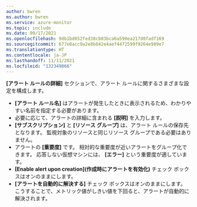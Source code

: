 ```yaml
---
author: bwren
ms.author: bwren
ms.service: azure-monitor
ms.topic: include
ms.date: 09/17/2021
ms.openlocfilehash: 9db1bd652fed38cb03bca6a590ea217d0fadf169
ms.sourcegitcommit: 677e8acc9a2e8b842e4aef4472599f9264e989e7
ms.translationtype: HT
ms.contentlocale: ja-JP
ms.lasthandoff: 11/11/2021
ms.locfileid: "132349866"
---
```

**[アラート ルールの詳細]** セクションで、アラート ルールに関するさまざまな設定を構成します。

- **[アラート ルール名]** はアラートが発生したときに表示されるため、わかりやすい名前を指定する必要があります。 
- 必要に応じて、アラートの詳細に含まれる **[説明]** を入力します。
- **[サブスクリプション]** と **[リソース グループ]** は、アラート ルールの保存先となります。 監視対象のリソースと同じリソース グループである必要はありません。
- アラートの **[重要度]** です。 相対的な重要度が近いアラートをグループ化できます。 応答しない仮想マシンには、 **[エラー]** という重要度が適しています。
- **[Enable alert upon creation]\(作成時にアラートを有効化\)** チェック ボックスはオンのままにします。
- **[アラートを自動的に解決する]** チェック ボックスはオンのままにします。 こうすることで、メトリック値がしきい値を下回ると、アラートが自動的に解決されます。 
